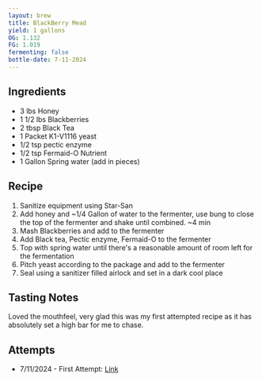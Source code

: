 ```yaml
---
layout: brew
title: BlackBerry Mead
yield: 1 gallons
OG: 1.132
FG: 1.019
fermenting: false
bottle-date: 7-11-2024
---
```


## Ingredients
 - 3 lbs Honey
 - 1 1/2 lbs Blackberries
 - 2 tbsp Black Tea
 - 1 Packet K1-V1116 yeast
 - 1/2 tsp pectic enzyme
 - 1/2 tsp Fermaid-O Nutrient
 - 1 Gallon Spring water (add in pieces)

## Recipe
 1. Sanitize equipment using Star-San
 2. Add honey and ~1/4 Gallon of water to the fermenter, use bung to close the top of the fermenter and shake until combined. ~4 min
 3. Mash Blackberries and add to the fermenter
 4. Add Black tea, Pectic enzyme, Fermaid-O to the fermenter
 5. Top with spring water until there's a reasonable amount of room left for the fermentation
 6. Pitch yeast according to the package and add to the fermenter
 7. Seal using a sanitizer filled airlock and set in a dark cool place


## Tasting Notes
Loved the mouthfeel, very glad this was my first attempted recipe as it has absolutely set a high bar for me to chase.

## Attempts
 - 7/11/2024 - First Attempt: <a href="{{ site.baseurl }}/Blackberry-Attempts/Attempt-1">Link</a>
